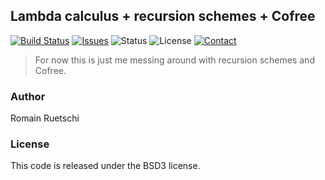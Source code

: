 
## Lambda calculus + recursion schemes + Cofree

[![Build Status](https://travis-ci.org/romac/lambda-fix-cofree.svg?branch=master&style=flat)](https://travis-ci.org/romac/lambda-fix-cofree)
[![Issues](http://img.shields.io/github/issues/romac/lambda-fix-cofree.svg?style=flat)](https://github.com/romac/lambda-fix-cofree/issues)
![Status](https://img.shields.io/badge/status-wip-orange.svg?style=flat)
![License](https://img.shields.io/badge/license-bsd-brightgreen.svg?style=flat)
[![Contact](https://img.shields.io/badge/contact-@__romac-blue.svg?style=flat)](https://twitter.com/_romac)


> For now this is just me messing around with recursion schemes and Cofree.

### Author

Romain Ruetschi

### License

This code is released under the BSD3 license.


